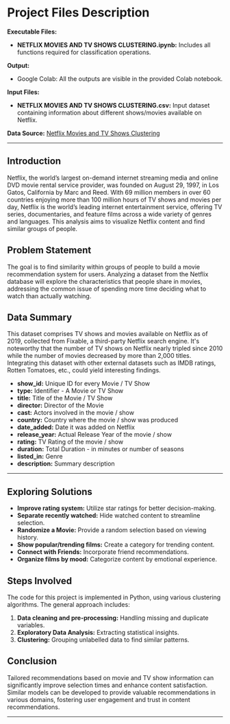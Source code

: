 # Project Files Description

**Executable Files:**
- **NETFLIX MOVIES AND TV SHOWS CLUSTERING.ipynb:** Includes all functions required for classification operations.

**Output:**
- Google Colab: All the outputs are visible in the provided Colab notebook.

**Input Files:**
- **NETFLIX MOVIES AND TV SHOWS CLUSTERING.csv:** Input dataset containing information about different shows/movies available on Netflix.

**Data Source:** [Netflix Movies and TV Shows Clustering](https://learn.almabetter.com/courses/take/team-capstone-projects/texts/27395237-netflix-movies-and-tv-shows-clustering)

---

## Introduction

Netflix, the world’s largest on-demand internet streaming media and online DVD movie rental service provider, was founded on August 29, 1997, in Los Gatos, California by Marc and Reed. With 69 million members in over 60 countries enjoying more than 100 million hours of TV shows and movies per day, Netflix is the world’s leading internet entertainment service, offering TV series, documentaries, and feature films across a wide variety of genres and languages. This analysis aims to visualize Netflix content and find similar groups of people.

## Problem Statement

The goal is to find similarity within groups of people to build a movie recommendation system for users. Analyzing a dataset from the Netflix database will explore the characteristics that people share in movies, addressing the common issue of spending more time deciding what to watch than actually watching.

## Data Summary

This dataset comprises TV shows and movies available on Netflix as of 2019, collected from Fixable, a third-party Netflix search engine. It's noteworthy that the number of TV shows on Netflix nearly tripled since 2010 while the number of movies decreased by more than 2,000 titles. Integrating this dataset with other external datasets such as IMDB ratings, Rotten Tomatoes, etc., could yield interesting findings.

- **show_id:** Unique ID for every Movie / TV Show
- **type:** Identifier - A Movie or TV Show
- **title:** Title of the Movie / TV Show
- **director:** Director of the Movie
- **cast:** Actors involved in the movie / show
- **country:** Country where the movie / show was produced
- **date_added:** Date it was added on Netflix
- **release_year:** Actual Release Year of the movie / show
- **rating:** TV Rating of the movie / show
- **duration:** Total Duration - in minutes or number of seasons
- **listed_in:** Genre
- **description:** Summary description

---

## Exploring Solutions

- **Improve rating system:** Utilize star ratings for better decision-making.
- **Separate recently watched:** Hide watched content to streamline selection.
- **Randomize a Movie:** Provide a random selection based on viewing history.
- **Show popular/trending films:** Create a category for trending content.
- **Connect with Friends:** Incorporate friend recommendations.
- **Organize films by mood:** Categorize content by emotional experience.

## Steps Involved

The code for this project is implemented in Python, using various clustering algorithms. The general approach includes:

1. **Data cleaning and pre-processing:** Handling missing and duplicate variables.
2. **Exploratory Data Analysis:** Extracting statistical insights.
3. **Clustering:** Grouping unlabelled data to find similar patterns.

## Conclusion

Tailored recommendations based on movie and TV show information can significantly improve selection times and enhance content satisfaction. Similar models can be developed to provide valuable recommendations in various domains, fostering user engagement and trust in content recommendations.

---
